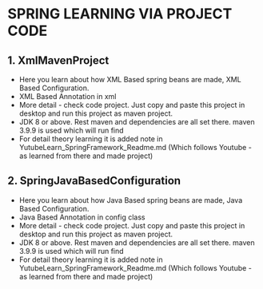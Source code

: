 # SPRING LEARNING VIA PROJECT CODE

## 1. XmlMavenProject
* Here you learn about how XML Based spring beans are made, XML Based Configuration.
* XML Based Annotation in xml
* More detail - check code project. Just copy and paste this project in desktop and run this project as maven project. 
* JDK 8 or above. Rest maven and dependencies are all set there. maven 3.9.9 is used which will run find
* For detail theory learning it is added note in YutubeLearn_SpringFramework_Readme.md (Which follows Youtube - as learned from there and made project)

## 2. SpringJavaBasedConfiguration
* Here you learn about how Java Based spring beans are made, Java Based Configuration.
* Java Based Annotation in config class
* More detail - check code project. Just copy and paste this project in desktop and run this project as maven project.
* JDK 8 or above. Rest maven and dependencies are all set there. maven 3.9.9 is used which will run find
* For detail theory learning it is added note in YutubeLearn_SpringFramework_Readme.md (Which follows Youtube - as learned from there and made project)